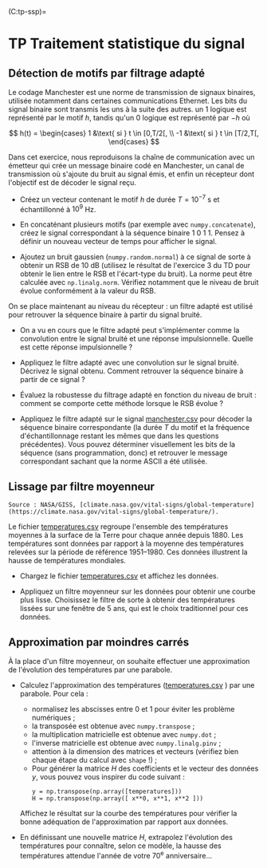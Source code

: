 (C:tp-ssp)=
# TP Traitement statistique du signal


## Détection de motifs par filtrage adapté

Le codage Manchester est une norme de transmission de signaux binaires,
utilisée notamment dans certaines communications Ethernet.
Les bits du signal binaire sont transmis les uns à la suite des autres.
un 1 logique est représenté par le motif $h$,
tandis qu'un 0 logique est représenté par $-h$ où

$$
h(t) =
\begin{cases}
1  &\text{ si } t \in [0,T/2[, \\
-1 &\text{ si } t \in [T/2,T[,
\end{cases}
$$

Dans cet exercice, nous reproduisons la chaîne de communication avec un émetteur qui crée un message binaire codé en Manchester,
un canal de transmission où s'ajoute du bruit au signal émis,
et enfin un récepteur dont l'objectif est de décoder le signal reçu.

* Créez un vecteur contenant le motif $h$ de durée $T=10^{-7}$ s et échantillonné à $10^{9}$ Hz.

* En concaténant plusieurs motifs (par exemple avec `numpy.concatenate`),
  créez le signal correspondant à la séquence binaire $1\ 0\ 1\ 1$.
  Pensez à définir un nouveau vecteur de temps pour afficher le signal.

* Ajoutez un bruit gaussien (`numpy.random.normal`) à ce signal de sorte à obtenir un RSB de 10 dB
  (utilisez le résultat de l'exercice 3 du TD pour obtenir le lien entre le RSB et l'écart-type du bruit).
  La norme peut être calculée avec `np.linalg.norm`.
  Vérifiez notamment que le niveau de bruit évolue conformément à la valeur du RSB.
  
On se place maintenant au niveau du récepteur :
un filtre adapté est utilisé pour retrouver la séquence binaire à partir du signal bruité.

* On a vu en cours que le filtre adapté peut s'implémenter comme la convolution entre le signal bruité
  et une réponse impulsionnelle.
  Quelle est cette réponse impulsionnelle ?

* Appliquez le filtre adapté avec une convolution sur le signal bruité.
  Décrivez le signal obtenu.
  Comment retrouver la séquence binaire à partir de ce signal ?  

* Évaluez la robustesse du filtrage adapté en fonction du niveau de bruit :
  comment se comporte cette méthode lorsque le RSB évolue ?

* Appliquez le filtre adapté sur le signal <a href="_static/files/manchester.csv">manchester.csv</a>
  pour décoder la séquence binaire correspondante
  (la durée $T$ du motif et la fréquence d'échantillonnage restant les mêmes que dans les questions précédentes).
  Vous pouvez déterminer visuellement les bits de la séquence (sans programmation, donc)
  et retrouver le message correspondant sachant que la norme ASCII a été utilisée.


## Lissage par filtre moyenneur

```{margin}
Source : NASA/GISS, [climate.nasa.gov/vital-signs/global-temperature](https://climate.nasa.gov/vital-signs/global-temperature/).
```

Le fichier <a href="_static/files/temperatures.csv">temperatures.csv</a> regroupe l'ensemble des températures moyennes à la surface de la Terre
pour chaque année depuis 1880.
Les températures sont données par rapport à la moyenne des températures relevées sur la période de référence 1951–1980.
Ces données illustrent la hausse de températures mondiales.

* Chargez le fichier <a href="_static/files/temperatures.csv">temperatures.csv</a> et affichez les données.

* Appliquez un filtre moyenneur sur les données pour obtenir une courbe plus lisse.
  Choisissez le filtre de sorte à obtenir des températures lissées sur une fenêtre de 5 ans,
  qui est le choix traditionnel pour ces données.
  

## Approximation par moindres carrés

<!-- supprimer la 1re partie + ajouter des questions d'analyse et de compréhension ? -->

À la place d'un filtre moyenneur, on souhaite effectuer une approximation de l'évolution des températures par une parabole.

* Calculez l'approximation des températures
  (<a href="_static/files/temperatures.csv">temperatures.csv</a> ) par une parabole.
  Pour cela :
  - normalisez les abscisses entre 0 et 1 pour éviter les problème numériques ;
  - la transposée est obtenue avec `numpy.transpose` ;
  - la multiplication matricielle est obtenue avec `numpy.dot` ;
  - l'inverse matricielle est obtenue avec `numpy.linalg.pinv` ;
  - attention à la dimension des matrices et vecteurs (vérifiez bien chaque étape du calcul avec `shape` !) ;
  - Pour générer la matrice $H$ des coefficients et le vecteur des données $y$,
    vous pouvez vous inspirer du code suivant :
    ```
    y = np.transpose(np.array([temperatures]))
    H = np.transpose(np.array([ x**0, x**1, x**2 ]))
    ```
  
  Affichez le résultat sur la courbe des températures pour vérifier
  la bonne adéquation de l'approximation par rapport aux données.
  
* En définissant une nouvelle matrice $H$,
  extrapolez l'évolution des températures pour connaître, selon ce modèle,
  la hausse des températures attendue l'année de votre 70<sup>e</sup> anniversaire...